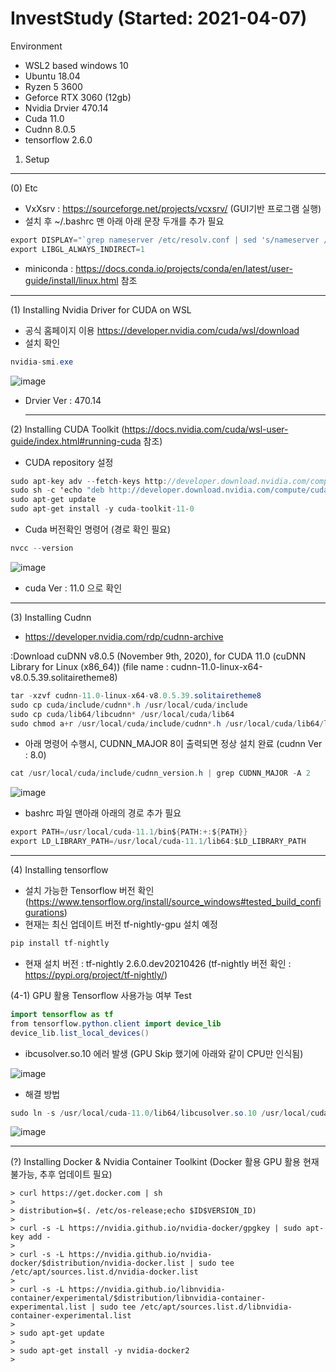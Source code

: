 # InvestStudy (Started: 2021-04-07)


Environment 
 - WSL2 based windows 10
 - Ubuntu 18.04
 - Ryzen 5 3600
 - Geforce RTX 3060 (12gb)
 - Nvidia Drvier 470.14
 - Cuda 11.0
 - Cudnn 8.0.5
 - tensorflow 2.6.0


1. Setup


 --------------------------------------------------------------------------  
(0) Etc
- VxXsrv : https://sourceforge.net/projects/vcxsrv/ (GUI기반 프로그램 실행)
- 설치 후  ~/.bashrc 맨 아래 아래 문장 두개를 추가 필요
    
    
```java
export DISPLAY="`grep nameserver /etc/resolv.conf | sed 's/nameserver //'`:0"
export LIBGL_ALWAYS_INDIRECT=1
```
- miniconda : https://docs.conda.io/projects/conda/en/latest/user-guide/install/linux.html 참조
   
 --------------------------------------------------------------------------  
(1) Installing Nvidia Driver for CUDA on WSL
  - 공식 홈페이지 이용 https://developer.nvidia.com/cuda/wsl/download
  - 설치 확인
```java
nvidia-smi.exe
```
    
![image](https://user-images.githubusercontent.com/33775481/115145964-7219e800-a08f-11eb-8160-9827d7b40b57.png)
   
- Drvier Ver : 470.14 
 
 
  --------------------------------------------------------------------------  
(2) Installing CUDA Toolkit (https://docs.nvidia.com/cuda/wsl-user-guide/index.html#running-cuda 참조)
- CUDA repository 설정
```java  
sudo apt-key adv --fetch-keys http://developer.download.nvidia.com/compute/cuda/repos/ubuntu1804/x86_64/7fa2af80.pub
sudo sh -c 'echo "deb http://developer.download.nvidia.com/compute/cuda/repos/ubuntu1804/x86_64 /" > /etc/apt/sources.list.d/cuda.list'
sudo apt-get update
sudo apt-get install -y cuda-toolkit-11-0
``` 
- Cuda 버전확인 명령어 (경로 확인 필요)
```java    
nvcc --version
```

![image](https://user-images.githubusercontent.com/33775481/116100630-129f8600-a6e8-11eb-9932-fed350009818.png)

- cuda Ver : 11.0 으로 확인


 --------------------------------------------------------------------------  
(3) Installing Cudnn  

- https://developer.nvidia.com/rdp/cudnn-archive

:Download cuDNN v8.0.5 (November 9th, 2020), for CUDA 11.0 (cuDNN Library for Linux (x86_64)) 
(file name : cudnn-11.0-linux-x64-v8.0.5.39.solitairetheme8)
```java      
tar -xzvf cudnn-11.0-linux-x64-v8.0.5.39.solitairetheme8
sudo cp cuda/include/cudnn*.h /usr/local/cuda/include
sudo cp cuda/lib64/libcudnn* /usr/local/cuda/lib64
sudo chmod a+r /usr/local/cuda/include/cudnn*.h /usr/local/cuda/lib64/libcudnn*
``` 
- 아래 명령어 수행시, CUDNN_MAJOR 8이 출력되면 정상 설치 완료 (cudnn Ver : 8.0)
```java    
cat /usr/local/cuda/include/cudnn_version.h | grep CUDNN_MAJOR -A 2
```

![image](https://user-images.githubusercontent.com/33775481/116100178-a7ee4a80-a6e7-11eb-9199-b810d12c3527.png)

- bashrc 파일 맨아래 아래의 경로 추가 필요
```java        
export PATH=/usr/local/cuda-11.1/bin${PATH:+:${PATH}}
export LD_LIBRARY_PATH=/usr/local/cuda-11.1/lib64:$LD_LIBRARY_PATH
```     
     
 --------------------------------------------------------------------------  
(4) Installing tensorflow      
    
- 설치 가능한 Tensorflow 버전 확인 (https://www.tensorflow.org/install/source_windows#tested_build_configurations)
- 현재는 최신 업데이트 버전 tf-nightly-gpu 설치 예정
```java     
pip install tf-nightly
``` 
- 현재 설치 버전 : tf-nightly 2.6.0.dev20210426 (tf-nightly 버전 확인 : https://pypi.org/project/tf-nightly/)
  
(4-1) GPU 활용 Tensorflow 사용가능 여부 Test
```java       
import tensorflow as tf 
from tensorflow.python.client import device_lib
device_lib.list_local_devices() 
```
- ibcusolver.so.10 에러 발생 (GPU Skip 했기에 아래와 같이 CPU만 인식됨)
  
![image](https://user-images.githubusercontent.com/33775481/116102144-66f73580-a6e9-11eb-866b-1b40a6aa9c78.png)

- 해결 방법
```java       
sudo ln -s /usr/local/cuda-11.0/lib64/libcusolver.so.10 /usr/local/cuda-11.0/lib64/libcusolver.so.11
```  
![image](https://user-images.githubusercontent.com/33775481/116102785-f3a1f380-a6e9-11eb-8607-6eec95333b0f.png)

 
  
 --------------------------------------------------------------------------    
(?) Installing Docker & Nvidia Container Toolkint (Docker 활용 GPU 활용 현재 불가능, 추후 업데이트 필요)
     
    > curl https://get.docker.com | sh
    > 
    > distribution=$(. /etc/os-release;echo $ID$VERSION_ID)
    > 
    > curl -s -L https://nvidia.github.io/nvidia-docker/gpgkey | sudo apt-key add -
    > 
    > curl -s -L https://nvidia.github.io/nvidia-docker/$distribution/nvidia-docker.list | sudo tee /etc/apt/sources.list.d/nvidia-docker.list
    > 
    > curl -s -L https://nvidia.github.io/libnvidia-container/experimental/$distribution/libnvidia-container-experimental.list | sudo tee /etc/apt/sources.list.d/libnvidia-container-experimental.list
    >
    > sudo apt-get update
    > 
	> sudo apt-get install -y nvidia-docker2
	> 
